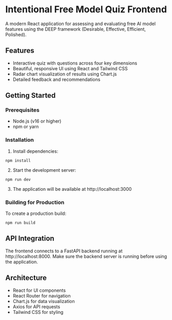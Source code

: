 # Intentional Free Model Quiz Frontend

A modern React application for assessing and evaluating free AI model features using the DEEP framework (Desirable, Effective, Efficient, Polished).

## Features

- Interactive quiz with questions across four key dimensions
- Beautiful, responsive UI using React and Tailwind CSS
- Radar chart visualization of results using Chart.js
- Detailed feedback and recommendations

## Getting Started

### Prerequisites

- Node.js (v16 or higher)
- npm or yarn

### Installation

1. Install dependencies:
```
npm install
```

2. Start the development server:
```
npm run dev
```

3. The application will be available at http://localhost:3000

### Building for Production

To create a production build:
```
npm run build
```

## API Integration

The frontend connects to a FastAPI backend running at http://localhost:8000. Make sure the backend server is running before using the application.

## Architecture

- React for UI components
- React Router for navigation
- Chart.js for data visualization
- Axios for API requests
- Tailwind CSS for styling 